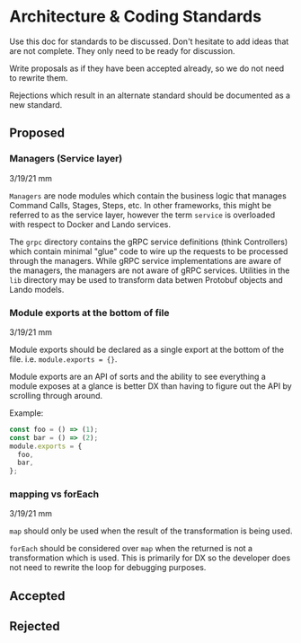 # Architecture & Coding Standards

Use this doc for standards to be discussed. Don't hesitate to add ideas that are not complete.
They only need to be ready for discussion.

Write proposals as if they have been accepted already, so we do not need to rewrite them.

Rejections which result in an alternate standard should be documented as a new standard.

## Proposed

### Managers (Service layer)
3/19/21 mm

`Managers` are node modules which contain the business logic that manages Command Calls,
Stages, Steps, etc. In other frameworks, this might be referred to as the service layer,
however the term `service` is overloaded with respect to Docker and Lando services.

The `grpc` directory contains the gRPC service definitions (think Controllers) which contain
minimal "glue" code to wire up the requests to be processed through the managers. While
gRPC service implementations are aware of the managers, the managers are not aware of gRPC
services. Utilities in the `lib` directory may be used to transform data betwen Protobuf
objects and Lando models.

### Module exports at the bottom of file
3/19/21 mm

Module exports should be declared as a single export at the bottom of the file.
i.e. `module.exports = {}`.

Module exports are an API of sorts and the ability to see everything a
module exposes at a glance is better DX than having to figure out the API by
scrolling through around.

Example:
```javascript
const foo = () => (1);
const bar = () => (2);
module.exports = {
  foo,
  bar,
};
```

### mapping vs forEach
3/19/21 mm

`map` should only be used when the result of the transformation is being used.

`forEach` should be considered over `map` when the returned is not a transformation which is used.
This is primarily for DX so the developer does not need to rewrite the loop for debugging purposes.

## Accepted


## Rejected
